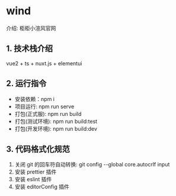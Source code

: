 # wind

介绍: 柜柜小渲风官网 

## 1. 技术栈介绍

vue2 + ts + nuxt.js + elementui

## 2. 运行指令

- 安装依赖：npm i
- 项目运行: npm run serve
- 打包(正式服): npm run build
- 打包(测试环境): npm run build:test
- 打包(开发环境): npm run build:dev

## 3. 代码格式化规范

1. 关闭 git 的回车符自动转换: git config --global core.autocrlf input
2. 安装 prettier 插件
3. 安装 eslint 插件
4. 安装 editorConfig 插件
